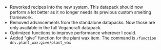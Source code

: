 
- Reworked recipes into the new system. This datapack should now perform a lot better as it no longer needs its previous custom smelting framework.
- Removed advancements from the standalone datapacks. Now those are only available in the full Vegancraft datapack.
- Optimized functions to improve performance wherever I could.
- Added "give" function for the plant wax item. The command is ``/function dnv.plant_wax:give/plant_wax``